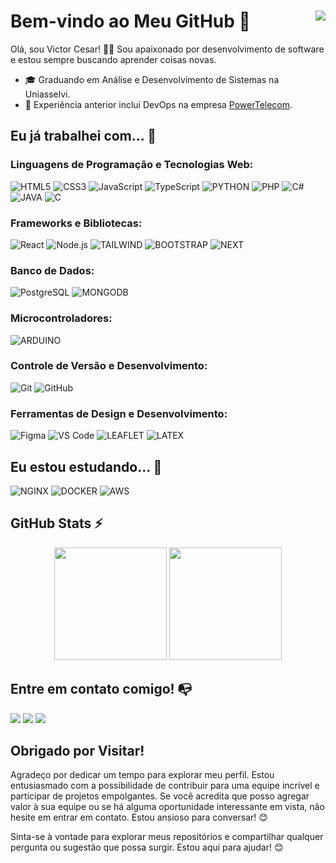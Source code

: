 # Bem-vindo ao Meu GitHub 👋 <a href="https://github.com/antonkomarev/github-profile-views-counter"><img align="right" src="https://komarev.com/ghpvc/?username=victorcsar&color=blue&style=flat"></a>

Olá, sou Victor Cesar! 👨‍💻 Sou apaixonado por desenvolvimento de software e estou sempre buscando aprender coisas novas.

- 🎓 Graduando em Análise e Desenvolvimento de Sistemas na Uniasselvi.
- 💼 Experiência anterior inclui DevOps na empresa [PowerTelecom](https://powertelecom.net.br/home).

## Eu já trabalhei com... 🔧

### Linguagens de Programação e Tecnologias Web:
![HTML5](https://img.shields.io/badge/html5-%23E34F26.svg?style=for-the-badge&logo=html5&logoColor=white)
![CSS3](https://img.shields.io/badge/css3-%231572B6.svg?style=for-the-badge&logo=css3&logoColor=white)
![JavaScript](https://img.shields.io/badge/javascript-%23323330.svg?style=for-the-badge&logo=javascript&logoColor=%23F7DF1E)
![TypeScript](https://img.shields.io/badge/typescript-%23007ACC.svg?style=for-the-badge&logo=typescript&logoColor=white)
![PYTHON](https://img.shields.io/badge/Python-3776AB.svg?style=for-the-badge&logo=Python&logoColor=white)
![PHP](https://img.shields.io/badge/PHP-777BB4.svg?style=for-the-badge&logo=PHP&logoColor=white)
![C#](https://img.shields.io/badge/c%23-%23239120.svg?style=for-the-badge&logo=csharp&logoColor=white)
![JAVA](https://img.shields.io/badge/java-%23ED8B00.svg?style=for-the-badge&logo=java&logoColor=white)
![C](https://img.shields.io/badge/C-00599C?style=for-the-badge&logo=c&logoColor=white)

### Frameworks e Bibliotecas:
![React](https://img.shields.io/badge/react-%2320232a.svg?style=for-the-badge&logo=react&logoColor=%2361DAFB)
![Node.js](https://img.shields.io/badge/node.js-6DA55F?style=for-the-badge&logo=node.js&logoColor=white)
![TAILWIND](https://img.shields.io/badge/Tailwind%20CSS-06B6D4.svg?style=for-the-badge&logo=Tailwind-CSS&logoColor=white)
![BOOTSTRAP](https://img.shields.io/badge/Bootstrap-7952B3.svg?style=for-the-badge&logo=Bootstrap&logoColor=white)
![NEXT](https://img.shields.io/badge/Next.js-000000.svg?style=for-the-badge&logo=nextdotjs&logoColor=white)


### Banco de Dados:
![PostgreSQL](https://img.shields.io/badge/postgres-%23316192.svg?style=for-the-badge&logo=postgresql&logoColor=white)
![MONGODB](https://img.shields.io/badge/MongoDB-47A248.svg?style=for-the-badge&logo=MongoDB&logoColor=white)

### Microcontroladores:
![ARDUINO](https://img.shields.io/badge/Arduino-00878F.svg?style=for-the-badge&logo=Arduino&logoColor=white)

### Controle de Versão e Desenvolvimento:
![Git](https://img.shields.io/badge/git-%23F05033.svg?style=for-the-badge&logo=git&logoColor=white)
![GitHub](https://img.shields.io/badge/github-%23121011.svg?style=for-the-badge&logo=github&logoColor=white)

### Ferramentas de Design e Desenvolvimento:
![Figma](https://img.shields.io/badge/figma-%23F24E1E.svg?style=for-the-badge&logo=figma&logoColor=white)
![VS Code](https://img.shields.io/badge/VS%20Code-0078d7.svg?style=for-the-badge&logo=visual-studio-code&logoColor=white)
![LEAFLET](https://img.shields.io/badge/Leaflet-199900?style=for-the-badge&logo=Leaflet&logoColor=white)
![LATEX](https://img.shields.io/badge/LaTeX-008080.svg?style=for-the-badge&logo=LaTeX&logoColor=white)


## Eu estou estudando... 🧩
![NGINX](https://img.shields.io/badge/NGINX-009639.svg?style=for-the-badge&logo=NGINX&logoColor=white)
![DOCKER](https://img.shields.io/badge/Docker-2CA5E0?style=for-the-badge&logo=docker&logoColor=white)
![AWS](https://img.shields.io/badge/Amazon%20AWS-232F3E.svg?style=for-the-badge&logo=Amazon-AWS&logoColor=white)



<!--
<p align="center">
  <img src="https://github-readme-stats.vercel.app/api?username=victorcsar&theme=vision-friendly-dark&show_icons=true" alt="Victor GitHub stats" width="430"/>
  <img src="https://github-readme-stats.vercel.app/api/top-langs/?username=victorcsar&theme=vision-friendly-dark&layout=compact" alt="Top Langs" width="325"/>
</p>
--->

## GitHub Stats ⚡
<div align="center">
  <img height="180em" src="https://github-readme-stats.vercel.app/api?username=victorcsar&show_icons=true&theme=vision-friendly-dark&include_all_commits=true&count_private=true"/>
  <img height="180em" src="https://github-readme-stats.vercel.app/api/top-langs/?username=victorcsar&layout=compact&langs_count=7&theme=vision-friendly-dark"/>
</div>

## Entre em contato comigo! 📭
<div>
  <a href="https://br.linkedin.com/in/victorcesarbastos" target="_blank" rel="noopener noreferrer" ><img src="https://img.shields.io/badge/-LinkedIn-%230077B5?style=for-the-badge&logo=linkedin&logoColor=white" target="_blank"></a>   
  <a href="https://instagram.com/vthorcs" target="_blank" rel="noopener noreferrer" ><img src="https://img.shields.io/badge/-Instagram-%23E4405F?style=for-the-badge&logo=instagram&logoColor=white" target="_blank"></a>
  <a href="mailto:victorcesagx@gmail.com" target="_blank" rel="noopener noreferrer" ><img src="https://img.shields.io/badge/Gmail-EA4335.svg?style=for-the-badge&logo=Gmail&logoColor=white" target="_blank">  </a>
</div>


## Obrigado por Visitar!

Agradeço por dedicar um tempo para explorar meu perfil. Estou entusiasmado com a possibilidade de contribuir para uma equipe incrível e participar de projetos empolgantes. Se você acredita que posso agregar valor à sua equipe ou se há alguma oportunidade interessante em vista, não hesite em entrar em contato. Estou ansioso para conversar! 😊

Sinta-se à vontade para explorar meus repositórios e compartilhar qualquer pergunta ou sugestão que possa surgir. Estou aqui para ajudar! 😊
